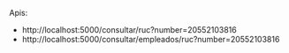 Apis:
- http://localhost:5000/consultar/ruc?number=20552103816
- http://localhost:5000/consultar/empleados/ruc?number=20552103816
